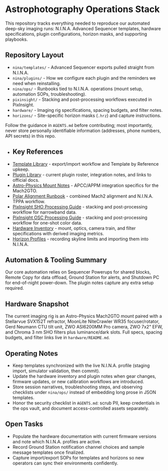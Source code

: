 # Astrophotography Operations Stack

This repository tracks everything needed to reproduce our automated deep-sky imaging runs: N.I.N.A. Advanced Sequencer templates, hardware specifications, plugin configurations, horizon masks, and supporting playbooks.

## Repository Layout
- `nina/templates/` - Advanced Sequencer exports pulled straight from N.I.N.A.
- `nina/plugins/` - How we configure each plugin and the reminders we need when reinstalling.
- `nina/ops/` - Runbooks tied to N.I.N.A. operations (mount setup, automation SOPs, troubleshooting).
- `pixinsight/` - Stacking and post-processing workflows executed in PixInsight.
- `hardware/` - Imaging rig specifications, spacing budgets, and filter notes.
- `horizons/` - Site-specific horizon masks (`.hrz`) and capture instructions.

Follow the guidance in `AGENTS.md` before contributing; most importantly, never store personally identifiable information (addresses, phone numbers, API secrets) in this repo.

- ## Key References
- [Template Library](nina/templates/README.md) - export/import workflow and Template by Reference upkeep.
- [Plugin Library](nina/plugins/README.md) - current plugin roster, integration notes, and links to official docs.
- [Astro-Physics Mount Notes](nina/ops/astro-physics-mounts.md) - APCC/APPM integration specifics for the Mach2GTO.
- [Polar Alignment Runbook](nina/ops/polar-alignment.md) - combined Mach2 alignment and N.I.N.A. TPPA workflow.
- [PixInsight SHO Processing Guide](pixinsight/sho-processing.md) - stacking and post-processing workflow for narrowband data.
- [PixInsight OSC Processing Guide](pixinsight/osc-processing.md) - stacking and post-processing workflow for one-shot color data.
- [Hardware Inventory](hardware/README.md) - mount, optics, camera train, and filter specifications with derived imaging metrics.
- [Horizon Profiles](horizons/README.md) - recording skyline limits and importing them into N.I.N.A.

## Automation & Tooling Summary
Our core automation relies on Sequencer Powerups for shared blocks, Remote Copy for data offload, Ground Station for alerts, and Shutdown PC for end-of-night power-down. The plugin notes capture any extra setup required.

## Hardware Snapshot
The current imaging rig is an Astro-Physics Mach2GTO mount paired with a Stellarvue SVX152T refractor, MoonLite NiteCrawler WR35 focuser/rotator, Gerd Neumann CTU tilt unit, ZWO ASI6200MM Pro camera, ZWO 7x2" EFW, and Chroma 3 nm SHO filters plus luminance/dark slots. Full specs, spacing budgets, and filter links live in `hardware/README.md`.

## Operating Notes
- Keep templates synchronized with the live N.I.N.A. profile (staging import, simulator validation, then commit).
- Update the hardware inventory and plugin notes when gear changes, firmware updates, or new calibration workflows are introduced.
- Store session narratives, troubleshooting steps, and observing checklists under `nina/ops/` instead of embedding long prose in JSON templates.
- Honor the security checklist in `AGENTS.md`: scrub PII, keep credentials in the ops vault, and document access-controlled assets separately.

## Open Tasks
- Populate the hardware documentation with current firmware versions and note which N.I.N.A. profiles are active.
- Record Ground Station notification channel choices and sample message templates once finalized.
- Capture import/export SOPs for templates and horizons so new operators can sync their environments confidently.
